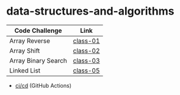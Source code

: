 # data-structures-and-algorithms

| Code Challenge | Link |
| -------------- | ---- |
| Array Reverse | [class-01](challenges/arrayReverse) |
| Array Shift | [class-02](challenges/arrayShift) |
| Array Binary Search | [class-03](challenges/arrayBinarySearch) |
|Linked List | [class-05](challenges/linkedList) |

- [ci/cd](https://github.com/EsraaMamoun-401-advanced-javascript/data-structures-and-algorithms/actions) (GitHub Actions)
